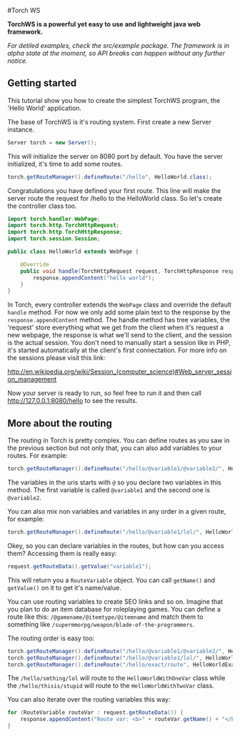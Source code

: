 #Torch WS

**TorchWS is a powerful yet easy to use and lightweight java web framework.**

*For detiled examples, check the src/example package. The framework is in alpha state at the moment, so API breaks can happen without any further notice.*

## Getting started

This tutorial show you how to create the simplest TorchWS program, the 'Hello World' application.

The base of TorchWS is it's routing system. First create a new Server instance.

``` Java
Server torch = new Server();
```

This will initialize the server on 8080 port by default. You have the server initialized, it's time to add some routes.

``` Java
torch.getRouteManager().defineRoute("/hello", HelloWorld.class);
```

Congratulations you have defined your first route. This line will make the server route the request for /hello to the HelloWorld class. So let's create the controller class too.

``` Java
import torch.handler.WebPage;
import torch.http.TorchHttpRequest;
import torch.http.TorchHttpResponse;
import torch.session.Session;

public class HelloWorld extends WebPage {

    @Override
    public void handle(TorchHttpRequest request, TorchHttpResponse response, Session session) {
        response.appendContent("hello world");
    }
}
```

In Torch, every controller extends the `WebPage` class and override the default `handle` method. For now we only add some plain text to the response by the `response.appendContent` method. The handle method has tree variables, the 'request' store everything what we get from the client when it's request a new webpage, the response is what we'll send to the client, and the session is the actual session. You don't need to manually start a session like in PHP, it's started automatically at the client's first connectation. For more info on the sessions please visit this link:

http://en.wikipedia.org/wiki/Session_(computer_science)#Web_server_session_management

Now your server is ready to run, so feel free to run it and then call http://127.0.0.1:8080/hello to see the results.

## More about the routing

The routing in Torch is pretty complex. You can define routes as you saw in the previous section but not only that, you can also add variables to your routes. For example:

``` Java
torch.getRouteManager().defineRoute("/hello/@variable1/@variable2/", HelloWorldWithTwoVar.class);
```

The variables in the uris starts with `@` so you declare two variables in this method. The first variable is called `@variable1` and the second one is `@variable2`.

You can also mix non variables and variables in any order in a given route, for example:

``` Java
torch.getRouteManager().defineRoute("/hello/@variable1/lol/", HelloWorldWithOneVar.class);
```

Okey, so you can declare variables in the routes, but how can you access them? Accessing them is really easy:

``` Java
request.getRouteData().getValue("variable1");
```

This will return you a `RouteVariable` object. You can call `getName()` and `getValue()` on it to get it's name/value.

You can use routing variables to create SEO links and so on. Imagine that you plan to do an item database for roleplaying games. You can define a route like this: `/@gamename/@itemtype/@itemname` and match them to something like `/supermmorpg/weapon/blade-of-the-programmers`.

The routing order is easy too:

``` Java
torch.getRouteManager().defineRoute("/hello/@variable1/@variable2/", HelloWorldWithTwoVar.class);
torch.getRouteManager().defineRoute("/hello/@variable1/lol/", HelloWorldWithOneVar.class);
torch.getRouteManager().defineRoute("/hello/exact/route", HelloWorldExactRoute.class);
```

The `/hello/smthing/lol` will route to the `HelloWorldWithOneVar` class while the `/hello/thisis/stupid` will route to the `HelloWorldWithTwoVar` class.

You can also iterate over the routing variables this way:

``` Java
for (RouteVariable routeVar : request.getRouteData()) {
    response.appendContent("Route var: <b>" + routeVar.getName() + "</b> = '" + routeVar.getValue()+"'<br>");
}
```
